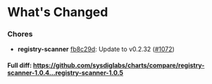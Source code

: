 # What's Changed

### Chores
- **registry-scanner** [fb8c29d](https://github.com/sysdiglabs/charts/commit/fb8c29db7ce6600f4a12d747676649bbfbd6b253): Update to v0.2.32 ([#1072](https://github.com/sysdiglabs/charts/issues/1072))

#### Full diff: https://github.com/sysdiglabs/charts/compare/registry-scanner-1.0.4...registry-scanner-1.0.5
